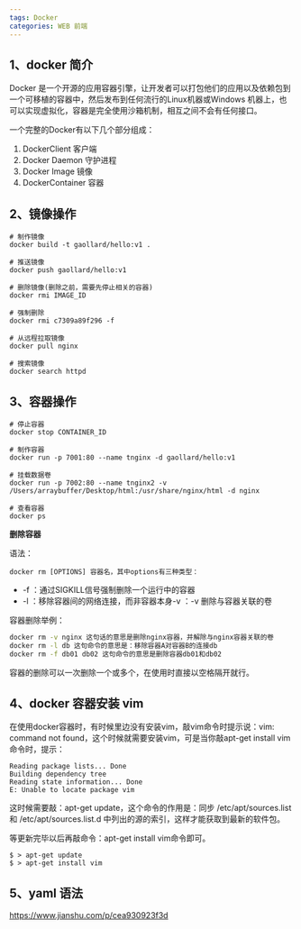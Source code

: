 ```yaml
---
tags: Docker
categories: WEB 前端
---
```


## 1、docker 简介
Docker 是一个开源的应用容器引擎，让开发者可以打包他们的应用以及依赖包到一个可移植的容器中，然后发布到任何流行的Linux机器或Windows 机器上，也可以实现虚拟化，容器是完全使用沙箱机制，相互之间不会有任何接口。

一个完整的Docker有以下几个部分组成：
1. DockerClient 客户端
2. Docker Daemon 守护进程
3. Docker Image 镜像
4. DockerContainer 容器


## 2、镜像操作

```shell
# 制作镜像
docker build -t gaollard/hello:v1 .

# 推送镜像
docker push gaollard/hello:v1 

# 删除镜像(删除之前，需要先停止相关的容器)
docker rmi IMAGE_ID

# 强制删除
docker rmi c7309a89f296 -f

# 从远程拉取镜像
docker pull nginx

# 搜索镜像
docker search httpd
```

## 3、容器操作

```shell
# 停止容器
docker stop CONTAINER_ID

# 制作容器
docker run -p 7001:80 --name tnginx -d gaollard/hello:v1

# 挂载数据卷
docker run -p 7002:80 --name tnginx2 -v /Users/arraybuffer/Desktop/html:/usr/share/nginx/html -d nginx

# 查看容器
docker ps
```

**删除容器**

语法：

```shell
docker rm [OPTIONS] 容器名，其中options有三种类型：
```

- -f ：通过SIGKILL信号强制删除一个运行中的容器
- -l ：移除容器间的网络连接，而非容器本身-v ：-v 删除与容器关联的卷

容器删除举例：

```bash
docker rm -v nginx 这句话的意思是删除nginx容器，并解除与nginx容器关联的卷
docker rm -l db 这句命令的意思是：移除容器A对容器B的连接db
docker rm -f db01 db02 这句命令的意思是删除容器db01和db02
```

容器的删除可以一次删除一个或多个，在使用时直接以空格隔开就行。

## 4、docker 容器安装 vim
在使用docker容器时，有时候里边没有安装vim，敲vim命令时提示说：vim: command not found，这个时候就需要安装vim，可是当你敲apt-get install vim命令时，提示：

```text
Reading package lists... Done
Building dependency tree       
Reading state information... Done
E: Unable to locate package vim
```
 
这时候需要敲：apt-get update，这个命令的作用是：同步 /etc/apt/sources.list 和 /etc/apt/sources.list.d 中列出的源的索引，这样才能获取到最新的软件包。

等更新完毕以后再敲命令：apt-get install vim命令即可。

```shell
$ > apt-get update
$ > apt-get install vim
```

## 5、yaml 语法
https://www.jianshu.com/p/cea930923f3d